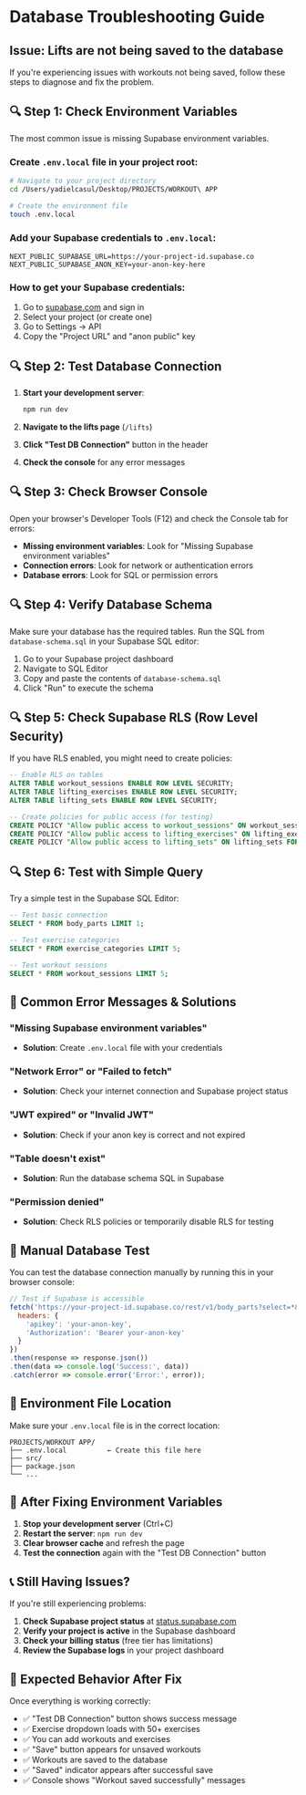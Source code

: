 # Database Troubleshooting Guide

## Issue: Lifts are not being saved to the database

If you're experiencing issues with workouts not being saved, follow these steps to diagnose and fix the problem.

## 🔍 **Step 1: Check Environment Variables**

The most common issue is missing Supabase environment variables.

### Create `.env.local` file in your project root:
```bash
# Navigate to your project directory
cd /Users/yadielcasul/Desktop/PROJECTS/WORKOUT\ APP

# Create the environment file
touch .env.local
```

### Add your Supabase credentials to `.env.local`:
```env
NEXT_PUBLIC_SUPABASE_URL=https://your-project-id.supabase.co
NEXT_PUBLIC_SUPABASE_ANON_KEY=your-anon-key-here
```

### How to get your Supabase credentials:
1. Go to [supabase.com](https://supabase.com) and sign in
2. Select your project (or create one)
3. Go to Settings → API
4. Copy the "Project URL" and "anon public" key

## 🔍 **Step 2: Test Database Connection**

1. **Start your development server**:
   ```bash
   npm run dev
   ```

2. **Navigate to the lifts page** (`/lifts`)

3. **Click "Test DB Connection"** button in the header

4. **Check the console** for any error messages

## 🔍 **Step 3: Check Browser Console**

Open your browser's Developer Tools (F12) and check the Console tab for errors:

- **Missing environment variables**: Look for "Missing Supabase environment variables"
- **Connection errors**: Look for network or authentication errors
- **Database errors**: Look for SQL or permission errors

## 🔍 **Step 4: Verify Database Schema**

Make sure your database has the required tables. Run the SQL from `database-schema.sql` in your Supabase SQL editor:

1. Go to your Supabase project dashboard
2. Navigate to SQL Editor
3. Copy and paste the contents of `database-schema.sql`
4. Click "Run" to execute the schema

## 🔍 **Step 5: Check Supabase RLS (Row Level Security)**

If you have RLS enabled, you might need to create policies:

```sql
-- Enable RLS on tables
ALTER TABLE workout_sessions ENABLE ROW LEVEL SECURITY;
ALTER TABLE lifting_exercises ENABLE ROW LEVEL SECURITY;
ALTER TABLE lifting_sets ENABLE ROW LEVEL SECURITY;

-- Create policies for public access (for testing)
CREATE POLICY "Allow public access to workout_sessions" ON workout_sessions FOR ALL USING (true);
CREATE POLICY "Allow public access to lifting_exercises" ON lifting_exercises FOR ALL USING (true);
CREATE POLICY "Allow public access to lifting_sets" ON lifting_sets FOR ALL USING (true);
```

## 🔍 **Step 6: Test with Simple Query**

Try a simple test in the Supabase SQL Editor:

```sql
-- Test basic connection
SELECT * FROM body_parts LIMIT 1;

-- Test exercise categories
SELECT * FROM exercise_categories LIMIT 5;

-- Test workout sessions
SELECT * FROM workout_sessions LIMIT 5;
```

## 🚨 **Common Error Messages & Solutions**

### "Missing Supabase environment variables"
- **Solution**: Create `.env.local` file with your credentials

### "Network Error" or "Failed to fetch"
- **Solution**: Check your internet connection and Supabase project status

### "JWT expired" or "Invalid JWT"
- **Solution**: Check if your anon key is correct and not expired

### "Table doesn't exist"
- **Solution**: Run the database schema SQL in Supabase

### "Permission denied"
- **Solution**: Check RLS policies or temporarily disable RLS for testing

## 🔧 **Manual Database Test**

You can test the database connection manually by running this in your browser console:

```javascript
// Test if Supabase is accessible
fetch('https://your-project-id.supabase.co/rest/v1/body_parts?select=*&limit=1', {
  headers: {
    'apikey': 'your-anon-key',
    'Authorization': 'Bearer your-anon-key'
  }
})
.then(response => response.json())
.then(data => console.log('Success:', data))
.catch(error => console.error('Error:', error));
```

## 📱 **Environment File Location**

Make sure your `.env.local` file is in the correct location:
```
PROJECTS/WORKOUT APP/
├── .env.local          ← Create this file here
├── src/
├── package.json
└── ...
```

## 🔄 **After Fixing Environment Variables**

1. **Stop your development server** (Ctrl+C)
2. **Restart the server**: `npm run dev`
3. **Clear browser cache** and refresh the page
4. **Test the connection** again with the "Test DB Connection" button

## 📞 **Still Having Issues?**

If you're still experiencing problems:

1. **Check Supabase project status** at [status.supabase.com](https://status.supabase.com)
2. **Verify your project is active** in the Supabase dashboard
3. **Check your billing status** (free tier has limitations)
4. **Review the Supabase logs** in your project dashboard

## 🎯 **Expected Behavior After Fix**

Once everything is working correctly:

- ✅ "Test DB Connection" button shows success message
- ✅ Exercise dropdown loads with 50+ exercises
- ✅ You can add workouts and exercises
- ✅ "Save" button appears for unsaved workouts
- ✅ Workouts are saved to the database
- ✅ "Saved" indicator appears after successful save
- ✅ Console shows "Workout saved successfully" messages 